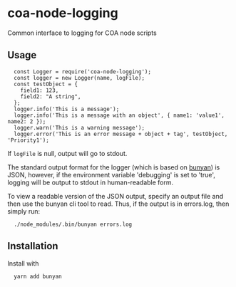 # coa-node-logging
Common interface to logging for COA node scripts

## Usage

````
  const Logger = require('coa-node-logging');
  const logger = new Logger(name, logFile);
  const testObject = {
    field1: 123,
    field2: "A string",
  };
  logger.info('This is a message');
  logger.info('This is a message with an object', { name1: 'value1', name2: 2 });
  logger.warn('This is a warning message');
  logger.error('This is an error message + object + tag', testObject, 'Priority1');
````

If ```logFile``` is null, output will go to stdout. 

The standard output format for the logger (which is based on [bunyan](https://github.com/trentm/node-bunyan)) is JSON, however, if the environment variable 'debugging' is set to 'true', logging will be output to stdout in human-readable form.

To view a readable version of the JSON output, specify an output file and then use the bunyan cli tool to read. Thus, if the output is in errors.log, then simply run:
````
  ./node_modules/.bin/bunyan errors.log
````


## Installation
Install with
````
  yarn add bunyan
````
